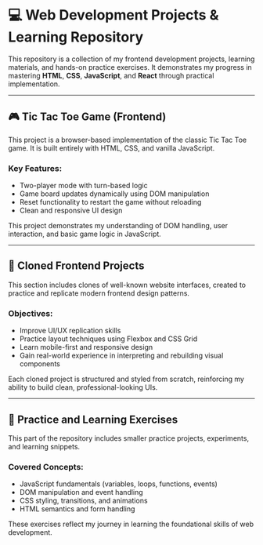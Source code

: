 # 💻 Web Development Projects & Learning Repository

This repository is a collection of my frontend development projects, learning materials, and hands-on practice exercises. It demonstrates my progress in mastering **HTML**, **CSS**, **JavaScript**, and **React** through practical implementation.

---

## 🎮 Tic Tac Toe Game (Frontend)

This project is a browser-based implementation of the classic Tic Tac Toe game. It is built entirely with HTML, CSS, and vanilla JavaScript.

### Key Features:
- Two-player mode with turn-based logic
- Game board updates dynamically using DOM manipulation
- Reset functionality to restart the game without reloading
- Clean and responsive UI design

This project demonstrates my understanding of DOM handling, user interaction, and basic game logic in JavaScript.

---

## 🔁 Cloned Frontend Projects

This section includes clones of well-known website interfaces, created to practice and replicate modern frontend design patterns.

### Objectives:
- Improve UI/UX replication skills
- Practice layout techniques using Flexbox and CSS Grid
- Learn mobile-first and responsive design
- Gain real-world experience in interpreting and rebuilding visual components

Each cloned project is structured and styled from scratch, reinforcing my ability to build clean, professional-looking UIs.

---

## 🧪 Practice and Learning Exercises

This part of the repository includes smaller practice projects, experiments, and learning snippets.

### Covered Concepts:
- JavaScript fundamentals (variables, loops, functions, events)
- DOM manipulation and event handling
- CSS styling, transitions, and animations
- HTML semantics and form handling

These exercises reflect my journey in learning the foundational skills of web development.
